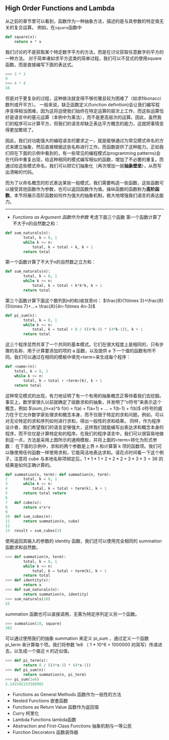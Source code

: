 ## High Order Functions and Lambda


从之前的章节里可以看到，函数作为一种抽象方法，描述的是与其参数的特定值无关的复合运算。
例如，在```square```函数中
```python
def square(x):
    return x * x
```
我们讨论的不是获取某个特定数字平方的方法，而是在讨论获取任意数字的平方的一种方法。
对于简单诸如求平方这类的简单过程，我们可以不显式的使用square函数，而是直接编写下面的表达式。
```python
>>> 3 * 3
9
>>> 4 * 4
16
```
但是对于更复杂的过程，这种做法就变得不够优雅且较为困难了（如求fibonacci数列或开平方）。
一般来说，缺乏函数定义(function definition)会让我们编写程序变得相当困难，因为这将迫使我们始终在特定运算的层次上工作，而这些运算恰好是语言中的基元运算（本例中为乘法），而不是更高层次的运算。因此，虽然我们的程序可以计算平方，但我们的语言却缺乏表达平方概念的能力，这就把事情变得更加繁琐了。

因此，我们对功能强大的编程语言的要求之一，就是能够通过为常见模式命名的方式来建立抽象，然后直接根据这些名称进行工作。而函数提供了这种能力。正如我们将在下面的示例中看到的，有一些常见的编程模式(programming patterns)会在代码中重复出现，给这种相同的模式编写相似的函数，增加了不必要的重复。而通过给这些模式命名，我们可以把它们抽象化（再次增加一层**抽象壁垒**），从而写出清晰的代码。

而为了以命名概念的形式表达某些一般模式，我们需要构造一些函数，这些函数可以接受其他函数作为参数，也可以返回函数作为值。操纵函数的函数称为**高阶函数**。本节将展示高阶函数如何作为强大的抽象机制，极大地增强我们语言的表达能力。

---
- *Functions as Argument 函数作为参数*
考虑下面三个函数
第一个函数计算了不大于n的自然数之和：
```python
def sum_naturals(n):
        total, k = 0, 1
        while k <= n:
            total, k = total + k, k + 1
        return total
```
第一个函数计算了不大于n的自然数之立方和：
```python
def sum_naturals(n):
        total, k = 0, 1
        while k <= n:
            total, k = total + k*k*k, k + 1
        return total
```
第三个函数计算下面这个数列到n的和(收敛至$\pi$)：
$\frac{8}{1\times 3}+\frac{8}{5\times 7}+...+ \frac{8}{4n-1\times 4n-3}$ 
```py
def pi_sum(n):
        total, k = 0, 1
        while k <= n:
            total, k = total + 8 / ((4*k-3) * (4*k-1)), k + 1
        return total
```
这三个程序显然共享了一个共同的基本模式。它们在很大程度上是相同的，只有步骤的名称、用于计算要添加的项的 a 函数，以及提供 a 下一个值的函数有所不同。我们可以通过在相同的模板中填充\<term>来生成每个程序：
```py
def <name>(n):
    total, k = 0, 1
    while k <= n:
        total, k = total + <term>(k), k + 1
    return total
```
这种常见模式的出现，有力地证明了有一个有用的抽象概念正等待着我们去挖掘。事实上，数学家很久以前就确定了级数求和的抽象，并发明了“σ符号”来表示这个概念，例如
$\sum_{n=a}^b f(n) = f(a) + f(a+1) + ... + f(b-1) + f(b)$
σ符号的威力在于它允许数学家处理求和概念本身，而不仅限于特定的求和问题。例如，可以对无论特定的求和序列如何进行求和，得出一般性的求和结果。
同样，作为程序设计者，我们希望我们的语言足够强大，这样我们就能编写出表达求和概念本身的程序，而不仅仅是计算特定和的程序。在我们的程序语言中，我们可以很容易地做到这一点，方法是采用上图所示的通用模板，并将上面的\<term>转化为形式参数：
在下面的示例中，求和的两个参数是上界 n 和计算第 k 项的函数项。我们可以像使用任何函数一样使用求和，它能简洁地表达求和。请花点时间看一下这个例子，注意将 cube 与本地名称项绑定后，$1*1*1 + 2*2*2 + 3*3*3 = 36$ 的结果是如何正确计算的。
```py
def summation(n, term): def summation(n, term):
2	    total, k = 0, 1
3	    while k <= n:
4	        total, k = total + term(k), k + 1
5	    return total return 
6	
7	def cube(x):
8	    return x*x*x
9	
10	def sum_cubes(n):
11	    return summation(n, cube)
12	
13	result = sum_cubes(3)
```
使用返回其输入的参数的 identity 函数，我们还可以使用完全相同的 summation 函数求和自然数。
```py
>>> def summation(n, term):
        total, k = 0, 1
        while k <= n:
            total, k = total + term(k), k + 1
        return total
>>> def identity(x):
        return x
>>> def sum_naturals(n):
        return summation(n, identity)
>>> sum_naturals(10)
55
```
summation 函数也可以直接调用，无需为特定序列定义另一个函数。
```py
>>> summation(10, square)
385
```
可以通过使用我们的抽象 summation 来定义 pi_sum ，通过定义一个函数 pi_term 来计算每个项。我们将参数 1e6 （ 1 * 10^6 = 1000000 的简写）传递进去，以生成一个接近 π 的近似值。
```py
>>> def pi_term(x):
        return 8 / ((4*x-3) * (4*x-1))
>>> def pi_sum(n):
        return summation(n, pi_term)
>>> pi_sum(1e6)
3.141592153589902
```
- Functions as General Methods 函数作为一般性的方法
- Nested Functions 嵌套函数
- Functions as Return Value 函数作为返回值
- Curry 柯里化 
- Lambda Functions lambda函数 
- Abstraction and First-Class Functions 抽象机制与一等公民
- Function Decorators 函数装饰器
